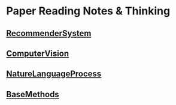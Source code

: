 # Paper Reading Notes & Thinking

## [RecommenderSystem](./recommendersystem/recommendersystem.md)
## [ComputerVision](./computervision/computervision.md)
## [NatureLanguageProcess](./naturelanguageprocess/naturelanguageprocess.md)
## [BaseMethods](./basemethods/basemethods.md)
